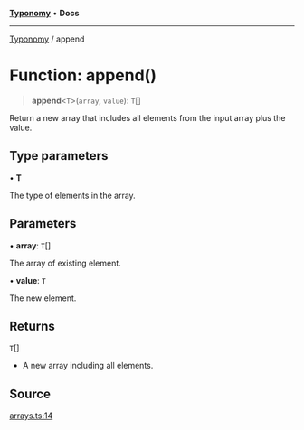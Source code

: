 [**Typonomy**](../README.md) • **Docs**

***

[Typonomy](../globals.md) / append

# Function: append()

> **append**\<`T`\>(`array`, `value`): `T`[]

Return a new array that includes all elements from the input array plus the value.

## Type parameters

• **T**

The type of elements in the array.

## Parameters

• **array**: `T`[]

The array of existing element.

• **value**: `T`

The new element.

## Returns

`T`[]

- A new array including all elements.

## Source

[arrays.ts:14](https://github.com/softcraft-development/typonomy/blob/bcea019d216cf7f686cf96fe07d66281dfcae070/src/arrays.ts#L14)
